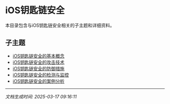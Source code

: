 # iOS钥匙链安全

本目录包含与iOS钥匙链安全相关的子主题和详细资料。

## 子主题

- [iOS钥匙链安全的基本概念](ios-keychain/basic-concepts.md)
- [iOS钥匙链安全的攻击技术](ios-keychain/attack-techniques.md)
- [iOS钥匙链安全的防御措施](ios-keychain/defense-measures.md)
- [iOS钥匙链安全的检测与监控](ios-keychain/detection-monitoring.md)
- [iOS钥匙链安全的案例分析](ios-keychain/case-studies.md)

---

*文档生成时间: 2025-03-17 09:16:11*
